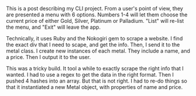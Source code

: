 This is a post describing my CLI project. From a user's point of view, they are presented a menu with 6 options. Numbers 1-4 will let them choose the current price of either Gold, Silver, Platinum or Palladium. "List" will re-list the menu, and "Exit" will leave the app.

Technically, it uses Ruby and the Nokogiri gem to scrape a website. I find the exact div that I need to scape, and get the info. Then, I send it to the metal class. I create new instances of each metal. They include a name, and a price. Then I output it to the user.

This was a tricky build. It tool a while to exactly scrape the right info that I wanted. I had to use a regex to get the data in the right format. Then I pushed 4 hashes into an array. But that is not right. I had to re-do things so that it instantiated a new Metal object, with properties of name and price.
